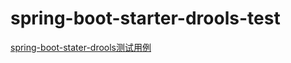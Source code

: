 # spring-boot-starter-drools-test
[spring-boot-stater-drools测试用例](https://github.com/heykb/spring-boot-starter-drools)
